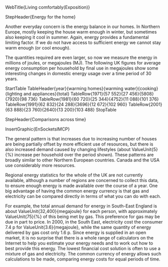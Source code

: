 WebTitle{Living comfortably(Exposition)}

StepHeader{Energy for the home}

Another everyday concern is the energy balance in our homes. In Northern Europe, mostly keeping the house warm enough in winter, but sometimes also keeping it cool in summer. Again, energy provides a fundamental limiting factor. If we do not have access to sufficient energy we cannot stay warm enough (or cool enough).

The quantities required are even larger, so now we measure the energy in millions of joules, or megajoules (MJ). The following UK figures for average energy consumption per household by final use in megajoules show some interesting changes in domestic energy usage over a time period of 30 years.

StartTable
TableHeader{year}{warming homes}{warming water}{cooking}{lighting and appliances}{total}
TableRow{1971}{57 552}{27 456}{5808}{7920}{98 736}
TableRow{1981}{60 720}{25 344}{4752}{11 088}{101 376}
TableRow{1991}{62 832}{24 288}{3696}{12 672}{102 960}
TableRow{2001}{63 888}{23 760}{2640}{13 200}{103 488}
StopTable

StepHeader{Comparisons across time}

InsertGraphic{EnSocketsIMCP}

The general pattern is that increases due to increasing number of houses are being partially offset by more efficient use of resources, but there is also increased demand caused by changing lifestyles (about ValueUnit{5}{&percnt;} increase per household over the period shown). These patterns are broadly similar to other Northern European countries. Canada and the USA use considerably more resources.

Regional energy statistics for the whole of the UK are not currently available, although a number of regions are concerned to collect this data, to ensure enough energy is made available over the course of a year. One big advantage of having the common energy currency is that gas and electricity can be compared directly in terms of what you can do with each.

For example, the total annual demand for energy in South-East England is about  ValueUnit{32,400}{megajoule} for each person, with approximately ValueUnit{75}{&percnt;} of this being met by gas. This preference for gas may be due in part to price. In 2000, in the South East, electricity cost the consumer 7.4 p for  ValueUnit{3.6}{megajoule}, while the same quantity of energy delivered by gas cost only 1.6 p. Since energy is supplied in an open market, it is no surprise that there is a whole range of calculators on the Internet to help you estimate your energy needs and to work out how to best provide this energy. The lowest financial cost solution is often to use a mixture of gas and electricity. The common currency of energy allows such calculations to be made, comparing energy costs for equal periods of time.

